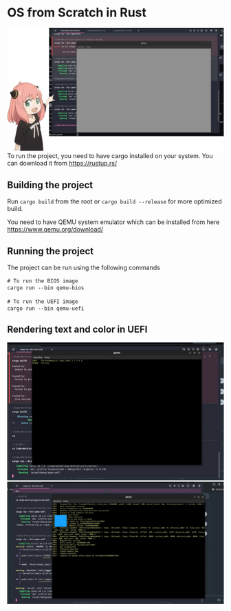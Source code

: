 # OS from Scratch in Rust

![Running the OS on a QEMU system emulator](./public/intro.png "Working")
To run the project, you need to have cargo installed
on your system. You can download it from https://rustup.rs/

## Building the project

Run `cargo build` from the root or `cargo build --release`
for more optimized build.

You need to have QEMU system emulator which can be installed
from here https://www.qemu.org/download/

## Running the project

The project can be run using the following commands 
```
# To run the BIOS image
cargo run --bin qemu-bios

# To run the UEFI image
cargo run --bin qemu-uefi
```

## Rendering text and color in UEFI
![Rendering of text](./public/demo_1.png "Text")
![Showing colored frame inside the OS](./public/demo_2.png "Shape")